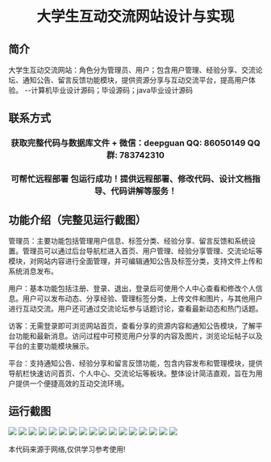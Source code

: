 <p><h1 align="center">大学生互动交流网站设计与实现</h1></p>

## 简介
大学生互动交流网站：角色分为管理员、用户；包含用户管理、经验分享、交流论坛、通知公告、留言反馈功能模块，提供资源分享与互动交流平台，提高用户体验。    --计算机毕业设计源码；毕设源码；java毕业设计源码


## 联系方式
<p><h3 align="center">获取完整代码与数据库文件 + 微信：deepguan QQ: 86050149 QQ群: 783742310</h3></p>
<p><h3 align="center">可帮忙远程部署 包运行成功！提供远程部署、修改代码、设计文档指导、代码讲解等服务！</h3></p>

## 功能介绍（完整见运行截图）
管理员：主要功能包括管理用户信息、标签分类、经验分享、留言反馈和系统设置。管理员可以通过后台导航栏进入首页、用户管理、经验分享管理、交流论坛等模块，对网站内容进行全面管理，并可编辑通知公告及标签分类，支持文件上传和系统消息发布。

用户：基本功能包括注册、登录、退出，登录后可使用个人中心查看和修改个人信息。用户可以发布动态、分享经验、管理标签分类，上传文件和图片，与其他用户进行互动交流。用户还可通过交流论坛参与话题讨论，查看最新动态和热门话题。

访客：无需登录即可浏览网站首页，查看分享的资源内容和通知公告模块，了解平台功能和最新消息。访问过程中可预览用户分享的内容及图片，浏览论坛帖子以及平台的主要功能模块展示。

平台：支持通知公告、经验分享和留言反馈功能，包含内容发布和管理模块，提供导航栏快速访问首页、个人中心、交流论坛等板块。整体设计简洁直观，旨在为用户提供一个便捷高效的互动交流环境。


## 运行截图
![](img/001.jpg)
![](img/002.jpg)
![](img/003.jpg)
![](img/004.jpg)
![](img/005.jpg)
![](img/006.jpg)
![](img/007.jpg)
![](img/008.jpg)
![](img/009.jpg)
![](img/010.jpg)
![](img/011.jpg)
![](img/012.jpg)
![](img/013.jpg)
![](img/014.jpg)
![](img/015.jpg)
![](img/016.jpg)
![](img/017.jpg)

<p>本代码来源于网络,仅供学习参考使用!</p>
